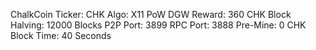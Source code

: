 ChalkCoin
Ticker: CHK
Algo: X11 PoW DGW
Reward: 360 CHK
Block Halving: 12000 Blocks
P2P Port: 3899
RPC Port: 3888
Pre-Mine: 0 CHK
Block Time: 40 Seconds
